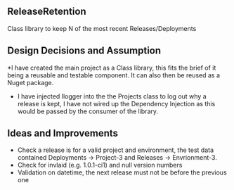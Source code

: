 ## ReleaseRetention
Class library to keep N of the most recent Releases/Deployments

## Design Decisions and Assumption

*I have created the main project as a Class library, this fits the brief of it being a reusable and testable component. It can also then
be reused as a Nuget package.
* I have injected Ilogger into the the Projects class to log out why a release is kept, I have not wired up the Dependency Injection as this would
be passed by the consumer of the library.

## Ideas and Improvements

* Check a release is for a valid project and environment, the test data contained Deployments -> Project-3 and Releases -> Envrionment-3.
* Check for invlaid (e.g. 1.0.1-ci1) and null version numbers
* Validation on datetime, the next release must not be before the previous one

